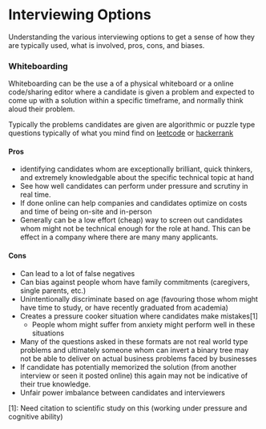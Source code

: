 # Interviewing Options

Understanding the various interviewing options to get a sense of how they are
typically used, what is involved, pros, cons, and biases.

### Whiteboarding

Whiteboarding can be the use a of a physical whiteboard or a online code/sharing
editor where a candidate is given a problem and expected to come up with a
solution within a specific timeframe, and normally think aloud their problem.

Typically the problems candidates are given are algorithmic or puzzle type
questions typically of what you mind find on [leetcode](https://leetcode.com) or [hackerrank](https://www.hackerrank.com/)

#### Pros

- identifying candidates whom are exceptionally brilliant, quick thinkers, and
  extremely knowledgable about the specific technical topic at hand
- See how well candidates can perform under pressure and scrutiny in real time.
- If done online can help companies and candidates optimize on costs and time
  of being on-site and in-person
- Generally can be a low effort (cheap) way to screen out candidates whom might
  not be technical enough for the role at hand. This can be effect in a company
  where there are many many applicants.

#### Cons

- Can lead to a lot of false negatives
- Can bias against people whom have family commitments (caregivers,
  single parents, etc.)
- Unintentionally discriminate based on age (favouring those whom might have
  time to study, or have recently graduated from academia)
- Creates a pressure cooker situation where candidates make mistakes[1]
  - People whom might suffer from anxiety might perform well in these situations
- Many of the questions asked in these formats are not real world type problems
  and ultimately someone whom can invert a binary tree may not be able to
  deliver on actual business problems faced by businesses
- If candidate has potentially memorized the solution (from another interview
  or seen it posted online) this again may not be indicative of their true
  knowledge.
- Unfair power imbalance between candidates and interviewers








[1]: Need citation to scientific study on this (working under pressure and
     cognitive ability)
